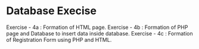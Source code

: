 # Database Execise
Exercise - 4a : Formation of HTML page.
Exercise - 4b : Formation of PHP page and Database to insert data inside database.
Exercise - 4c : Formation of Registration Form using PHP and HTML.
